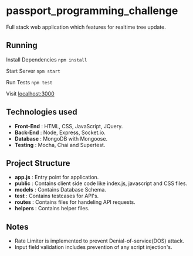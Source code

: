 # passport_programming_challenge
Full stack web application which features for realtime tree update.

## Running

Install Dependencies
```npm install```

Start Server
```npm start```

Run Tests
```npm test```

Visit [localhost:3000](http://localhost:3000)


## Technologies used

* **Front-End** : HTML, CSS, JavaScript, JQuery.
* **Back-End**  : Node, Express, Socket.io.
* **Database**  : MongoDB with Mongoose.
* **Testing**   : Mocha, Chai and Supertest.


## Project Structure

* **app.js**  : Entry point for application.
* **public**  : Contains client side code like index.js, javascript and CSS files.
* **models**  : Contains Database Schema.
* **test**    : Contains testcases for API's.
* **routes**  : Contains files for handeling API requests.
* **helpers** : Contains helper files.

## Notes

* Rate Limiter is implemented to prevent Denial-of-service(DOS) attack.
* Input field validation includes prevention of any script injection's.
